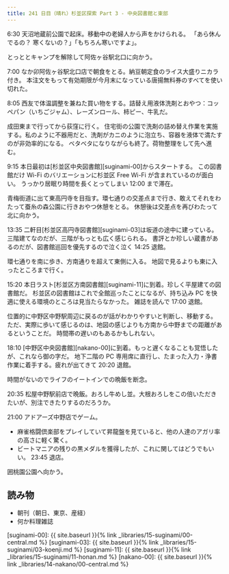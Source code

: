 ```yaml
---
title: 241 日目（晴れ）杉並区探索 Part 3 - 中央図書館と東部
---
```


6:30 天沼地蔵前公園で起床。移動中の老婦人から声をかけられる。
「あら休んでるの？ 寒くないの？」「もちろん寒いですよ」。

とっととキャンプを解除して阿佐ヶ谷駅北口に向かう。

7:00 なか卯阿佐ヶ谷駅北口店で朝食をとる。納豆朝定食のライス大盛りニカラ付き。
本注文をもって有効期限が今月末になっている唐揚無料券のすべてを使い切れた。

8:05 西友で体温調整を兼ねた買い物をする。詰替え用液体洗剤とおやつ：コッペパン（いちごジャム）、レーズンロール、柿ピー、牛乳だ。

成田東まで行ってから荻窪に行く。
住宅街の公園で洗剤の詰め替え作業を実施する。私のように不器用だと、洗剤がカニのように泡立ち、容器を液体で満たすのが非効率的になる。
ベタベタになりながらも終了。荷物整理をして先へ進む。

9:15 本日最初は[杉並区中央図書館][suginami-00]からスタートする。
この図書館だけ Wi-Fi のバリエーションに杉並区 Free Wi-Fi が含まれているのが面白い。
うっかり居眠り時間を長くとってしまい 12:00 まで滞在。

青梅街道に出て東高円寺を目指す。環七通りの交差点まで行き、敢えてそれをわたって蚕糸の森公園に行きおやつ休憩をとる。
休憩後は交差点を再びわたって北に向かう。

13:35 二軒目[杉並区高円寺図書館][suginami-03]は坂道の途中に建っている。三階建てなのだが、三階がもっとも広く感じられる。
書評とか珍しい蔵書があるのだが、図書館巡回を優先するので泣く泣く 14:25 退館。

環七通りを南に歩き、方南通りを超えて東側に入る。
地図で見るよりも東に入ったところまで行く。

15:20 本日ラスト[杉並区方南図書館][suginami-11]に到着。珍しく平屋建ての図書館だ。
杉並区の図書館はこれで全館巡ったことになるが、持ち込み PC を快適に使える環境のところは見当たらなかった。
雑誌を読んで 17:00 退館。

位置的に中野区中野駅周辺に戻るのが話がわかりやすいと判断し、移動する。
ただ、実際に歩いて感じるのは、地図の感じよりも方南から中野までの距離があるということだ。
時間帯の遅いのもあるかもしれない。

18:10 [中野区中央図書館][nakano-00]に到着。もっと遅くなることも覚悟したが、これなら御の字だ。
地下二階の PC 専用席に直行し、たまった入力・浄書作業に着手する。疲れが出てきて 20:20 退館。

時間がないのでライフのイートインでの晩飯を断念。

20:35 松屋中野駅前店で晩飯。おろし牛めし並。大根おろしをこの倍いただきたいが、別注できたりするのだろうか。

21:00 アドアーズ中野店でゲーム。

* 麻雀格闘倶楽部をプレイしていて昇龍盤を見ていると、他の人達のアガリ率の高さに軽く驚く。
* ビートマニアの残りの黒メダルを獲得したが、これに関してはどうでもいい。
23:45 退店。

囲桃園公園へ向かう。

## 読み物

* 朝刊（朝日、東京、産経）
* 何か料理雑誌

[suginami-00]: {{ site.baseurl }}{% link _libraries/15-suginami/00-central.md %}
[suginami-03]: {{ site.baseurl }}{% link _libraries/15-suginami/03-koenji.md %}
[suginami-11]: {{ site.baseurl }}{% link _libraries/15-suginami/11-honan.md %}
[nakano-00]: {{ site.baseurl }}{% link _libraries/14-nakano/00-central.md %}
